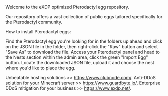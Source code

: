 Welcome to the eXDP optimized Pterodactyl egg repository.

Our repository offers a vast collection of public eggs tailored specifically for the Pterodactyl community.

How to install Pterodactyl eggs:

Find the Pterodactyl egg you're looking for in the folders up ahead and click on the JSON file in the folder, then right-click the "Raw" button and select "Save As" to download the file.
Access your Pterodactyl panel and head to the Nests section within the admin area, click the green "Import Egg" button.
Locate the downloaded JSON file, upload it and choose the nest where you'd like to place the egg.

Unbeatable hosting solutions >> https://www.clubnode.com/.
Anti-DDoS solution for your Minecraft server >> https://www.guardbyte.io/.
Enterprise DDoS mitigation for your business >> https://www.exdp.net/.
